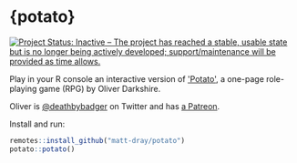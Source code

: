 
# {potato}

<!-- badges: start -->
[![Project Status: Inactive – The project has reached a stable, usable state but is no longer being actively developed; support/maintenance will be provided as time allows.](https://www.repostatus.org/badges/latest/inactive.svg)](https://www.repostatus.org/#inactive)
<!-- badges: end -->

Play in your R console an interactive version of ['Potato'](https://twitter.com/deathbybadger/status/1567425842526945280), a one-page role-playing game (RPG) by Oliver Darkshire.

Oliver is [@deathbybadger](https://www.twitter.com/deathbybadger) on Twitter and has [a Patreon](https://www.patreon.com/deathbybadger).

Install and run:

``` r
remotes::install_github("matt-dray/potato")
potato::potato()
```
